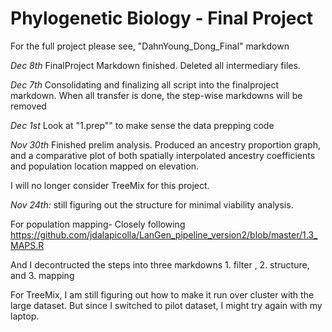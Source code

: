 # Phylogenetic Biology - Final Project

For the full project please see, "DahnYoung_Dong_Final" markdown

*Dec 8th*
FinalProject Markdown finished. Deleted all intermediary files.

*Dec 7th*
Consolidating and finalizing all script into the finalproject markdown. When all transfer is done, the step-wise markdowns will be removed

*Dec 1st*
Look at "1.prep"" to make sense the data prepping code

*Nov 30th*
Finished prelim analysis. Produced an ancestry proportion graph, and a comparative plot of both spatially interpolated ancestry coefficients and population location mapped on elevation. 

I will no longer consider TreeMix for this project.

*Nov 24th:*
still figuring out the structure for minimal viability analysis. 

For population mapping- Closely following https://github.com/jdalapicolla/LanGen_pipeline_version2/blob/master/1.3_MAPS.R

And I decontructed the steps into three markdowns 1. filter , 2. structure, and 3. mapping

For TreeMix, I am still figuring out how to make it run over cluster with the large dataset. But since I switched to pilot dataset, I might try again with my laptop.